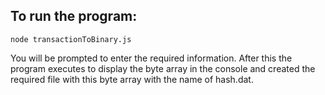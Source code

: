 ## To run the program:
 ```
 node transactionToBinary.js
 ```

 You will be prompted to enter the required information. After this the program executes to display the byte array in the console and created the required file with this byte array with the name of hash.dat.